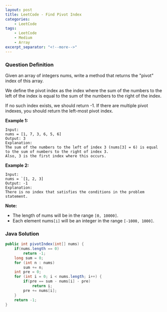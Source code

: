 ```yaml
---
layout: post
title: LeetCode - Find Pivot Index
categories:
    - LeetCode
tags:
    - LeetCode
    - Medium
    - Array
excerpt_separator: "<!--more-->"
---
```


### Question Definition

Given an array of integers nums, write a method that returns the "pivot" index of this array.

We define the pivot index as the index where the sum of the numbers to the left of the index is equal to the sum of the numbers to the right of the index.

If no such index exists, we should return -1. If there are multiple pivot indexes, you should return the left-most pivot index.
<!--more-->

**Example 1:**
```
Input:
nums = [1, 7, 3, 6, 5, 6]
Output: 3
Explanation:
The sum of the numbers to the left of index 3 (nums[3] = 6) is equal to the sum of numbers to the right of index 3.
Also, 3 is the first index where this occurs.
```

**Example 2:**
```
Input:
nums = `[1, 2, 3]
Output: -1
Explanation:
There is no index that satisfies the conditions in the problem statement.
```

**Note:**

* The length of nums will be in the range `[0, 10000]`.
* Each element nums`[i]` will be an integer in the range `[-1000, 1000]`.

### Java Solution
```java
public int pivotIndex(int[] nums) {
    if(nums.length == 0)
        return -1;
    long sum = 0;
    for (int n : nums)
        sum += n;
    int pre = 0;
    for (int i = 0; i < nums.length; i++) {
        if(pre == sum - nums[i] - pre)
            return i;
        pre += nums[i];
    }
    return -1;
}
```
